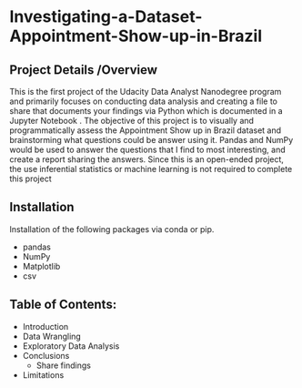 # Investigating-a-Dataset-Appointment-Show-up-in-Brazil
## Project Details /Overview
This is the first project of the Udacity Data Analyst Nanodegree program and  primarily focuses on conducting data analysis and 
creating a file to share that documents your findings via Python which is documented in a Jupyter Notebook .
The objective of this project is to visually and programmatically assess the Appointment Show up in Brazil dataset
and brainstorming what questions could be answer using it. 
Pandas and NumPy would be used to answer the questions that I find to most interesting, and create a report sharing the answers.
Since this is an open-ended project, the use inferential statistics or machine learning is not required to complete this project

## Installation
Installation of the following packages via conda or pip.
- pandas
- NumPy
- Matplotlib
- csv


## Table of Contents:
- Introduction
- Data Wrangling
- Exploratory Data Analysis
- Conclusions
   - Share findings 
- Limitations
